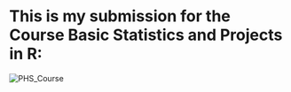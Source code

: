 # This is my submission for the Course Basic Statistics and Projects in R:

![PHS_Course](https://www.medizin.unibe.ch/unibe/portal/fak_medizin/content/e17182/e17183/e1253642/e1253646/leftcol1295155/def-mitHirnHerz-14.12.22-KeyVisual-Public-Health-Sciences-1200x703px_eng.jpg)
